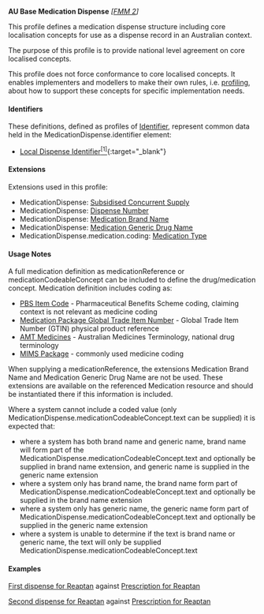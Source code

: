 **AU Base Medication Dispense**  *[[FMM 2](guidance.html)]*

This profile defines a medication dispense structure including core localisation concepts for use as a dispense record in an Australian context.

The purpose of this profile is to provide national level agreement on core localised concepts. 

This profile does not force conformance to core localised concepts. It enables implementers and modellers to make their own rules, i.e. [profiling](http://hl7.org/fhir/profiling.html), about how to support these concepts for specific implementation needs.


#### Identifiers
These definitions, defined as profiles of [Identifier](http://hl7.org/fhir/R4/datatypes.html#Identifier), represent common data held in the MedicationDispense.identifier element:
* [Local Dispense Identifier](StructureDefinition-au-localdispenseidentifier.html)[<sup>[1]</sup>](http://ns.electronichealth.net.au/id/hpio-scoped/dispense/1.0/index.html){:target="_blank"}


#### Extensions
Extensions used in this profile:
* MedicationDispense: [Subsidised Concurrent Supply](StructureDefinition-subsidised-concurrent-supply.html)
* MedicationDispense: [Dispense Number](StructureDefinition-dispense-number.html)
* MedicationDispense: [Medication Brand Name](StructureDefinition-medication-brand-name.html) 
* MedicationDispense: [Medication Generic Drug Name](StructureDefinition-medication-generic-name.html)
* MedicationDispense.medication.coding: [Medication Type](StructureDefinition-medication-type.html)


#### Usage Notes
A full medication definition as medicationReference or medicationCodeableConcept can be included to define the drug/medication concept. Medication definition includes coding as:
* [PBS Item Code](https://www.pbs.gov.au/pbs/home) - Pharmaceutical Benefits Scheme coding, claiming context is not relevant as medicine coding
* [Medication Package Global Trade Item Number](http://terminology.hl7.org/ValueSet/v3-GTIN) - Global Trade Item Number (GTIN) physical product reference
* [AMT Medicines](https://healthterminologies.gov.au/fhir/ValueSet/australian-medication-1) - Australian Medicines Terminology, national drug terminology
* [MIMS Package](https://www.mims.com.au/index.php) - commonly used medicine coding

When supplying a medicationReference, the extensions Medication Brand Name and Medication Generic Drug Name are not be used. These extensions are available on the referenced Medication resource and should be instantiated there if this information is included.

Where a system cannot include a coded value (only MedicationDispense.medicationCodeableConcept.text can be supplied) it is expected that:
* where a system has both brand name and generic name, brand name will form part of the MedicationDispense.medicationCodeableConcept.text and optionally be supplied in brand name extension, and generic name is supplied in the generic name extension
* where a system only has brand name, the brand name form part of MedicationDispense.medicationCodeableConcept.text and optionally be supplied in the brand name extension
* where a system only has generic name, the generic name form part of MedicationDispense.medicationCodeableConcept.text and optionally be supplied in the generic name extension
* where a system is unable to determine if the text is brand name or generic name, the text will only be supplied MedicationDispense.medicationCodeableConcept.text


#### Examples

[First dispense for Reaptan](MedicationDispense-medicationdispense-example0.html) against [Prescription for Reaptan](MedicationRequest-medicationrequest-example2.html)

[Second dispense for Reaptan](MedicationDispense-medicationdispense-example1.html) against [Prescription for Reaptan](MedicationRequest-medicationrequest-example2.html)
